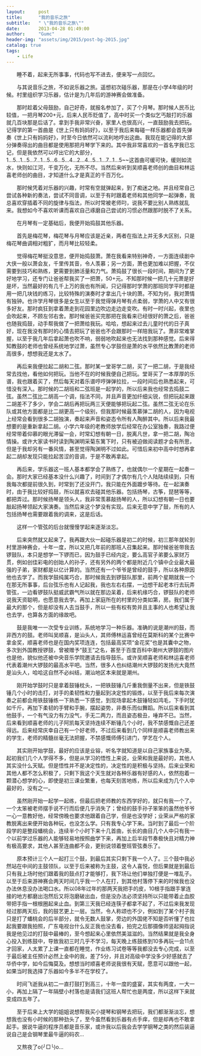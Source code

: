 ```yaml
---
layout:     post
title:      "我的音乐之旅"
subtitle:   " \"我的音乐之旅\""
date:       2013-04-28 01:49:00
author:     "Gumc"
header-img: "assets/img/2015/post-bg-2015.jpg"
catalog: true
tags:
    - Life
---
```

&emsp;&emsp;睡不着，起来无所事事，代码也写不进去，便来写一点回忆。

&emsp;&emsp;与其说音乐之旅，不如说乐器之旅。遥想初次碰乐器，那是在小学4年级的时候。村里组织学习乐器，估计是为几年后的游神赛会做准备。

&emsp;&emsp;那时趁着父母鼓励，自己好奇，就报名参加了，买了个月琴。那时候人民币比较值，一把月琴200+元，后来人民币贬值了，高中时买一个类似乞丐敲打的乐器就几百块那是后话了。拿到手我非常兴奋，家里人也很高兴，一直鼓励我去把玩。记得学的第一首曲是《世上只有妈妈好》，以至于我后来每碰一样乐器都会首先弹奏《世上只有妈妈好》，时至今日依然可以流利地哼出这曲。我现在能记得的大部分弹奏得出的曲目都是使用那把月琴学下来的。其中我非常喜欢的一首名字我已忘记，但是我依然可以哼出它的大部分，1...5...1...5...7...1...5...6...5...4...2...4...5...1...7...1...5~~这首曲可缓可快，缓则如流水，快则如江河，千变万化，无所不尽。当然后来听到吴顺喜老师创的曲目和林运喜老师创的曲目，才知道什么才是真正的千百万化。

&emsp;&emsp;那时候凭着对乐器的兴趣，时常有空就弹起来，到了痴迷之地。并且经常自己尝试各种新的奏法，尝试不同音调，以至于有时跟着老师和其他同学一起弹奏，我总喜欢穿插着不同的旋律与指法，所以时常被老师叼，说我不要比别人熟练就乱来。我想如今不喜欢听课而喜欢自己琢磨自己尝试的习惯必然跟那时脱不了关系。

&emsp;&emsp;在月琴有一定基础后，我便开始捣鼓其他乐器。

&emsp;&emsp;首先是梅花琴，梅花琴与月琴应该是近亲，两者在指法上并无多大区别，只是梅花琴曲调相对粗犷，而月琴比较轻柔。

&emsp;&emsp;觉得梅花琴挺没意思，便开始捣鼓萧。萧在我看来特别神奇，一方面连续剧中大侠一般以萧会友，千里传其音，令人羡慕；另一方面，萧也更加难以把握，不仅需要到技巧和熟练，更需要到肺活量和力气。萧捣鼓了很长一段时间，期间为了更好地学习，还专门让爸爸帮我买了一把萧，50+元。不知那时候一把几十元萧是好是坏，当然最好的有几千上万的我也有所闻，只记得那时学萧的那班同学平时都是用一把几块钱的练习，比较特殊的演奏时才拿出几十块的萧。不知为何，我对萧情有独钟。也许学月琴很多是女生以至于我觉得弹月琴有点柔弱，学萧的人中又有很多好友。那时疯狂到拿着萧走到花园里边吹边走边走变吹。有时一时兴起，夜里也会吹起来，不顾左邻右舍。那时候爸爸买完那把在我看来已经很好的萧之后，爸爸也随我捣鼓，动手帮我做了一把萧给我玩。哈哈，想起来过去儿童时代的日子真好，现在我没有那时的心情去把玩了爸爸也不会跟那时一样陪我玩了。萧非常难掌握，以至于我几年后拿起萧也吹不响，弱弱地吹起来也无法找到那种感觉。后来得知教鼓的老师也曾经系统地学过萧，虽然专心学鼓但是萧的水平依然比教萧的老师高很多，想想我还是太水了。

&emsp;&emsp;再后来我便拉起二胡和二弦。那时某一堂哥学二胡，买了一把二胡，于是我经常去找他，看他如何把玩。当他不在的时候我便自己把玩。堂哥买了一本厚厚的乐谱，我也跟着买了，然后每天对着乐谱哼哼弹弹拉拉，一段时间后也熟悉起来，可惜没有深入。那时候的二胡班和二弦班是一起学的，所以后来我也经常去捣鼓二弦。虽然二弦比二胡高一个调，指法不同，并且声音更加纤细尖锐，但把玩起来跟二胡差不了多少，学会二胡后再把玩两三天便能够把玩起二弦。虽然二弦无论在乐队或其他方面都是比二胡更高一个级别，但我那时候最羡慕弹二胡的人，因为电视上经常会看到很多二胡独演，奏起来声音和姿态令所有人陶醉其中。所以后来我最想要的是重新拿起二胡。小学六年级的老教师放学后经常在办公室独奏，我路过便经常带着仰慕的眼光滞留一会，时常幻想有朝一日，脱离凡世，拿一把二胡，陶冶情操。或许大家读书时读到陶渊明采菊东篱下时，只有被迫做阅读题才会有所思，但是于我却另有一番风情，甚至觉得陶渊明不过如此。可惜后来初中高中时想再拿起二胡却发现只能拉起苦涩的音调，于是不敢再拿起。

&emsp;&emsp;再后来，学乐器这一班人基本都学会了熟练了，也就偶尔一个星期在一起奏一会。那时大家已经基本没什么兴趣了，时间到了才偶尔有几个人陆陆续续到，只有我每次都提前很久到，时常到了还没开门，我只能在外面踱步等待。在一起演奏时，由于我比较好捣鼓，所以就喜欢去碰其他乐器。包括扬琴，古筝，琵琶等等，都把弄过。那时候扬琴是领头人，我非常羡慕敲扬琴的人，所以幻想有朝一日也要敲起扬琴领起大家演奏。当然后来这个梦没有实现。后来无意中学了鼓，所有的人包括扬琴也需要跟着我的调来，这是后话。

&emsp;&emsp;这样一个管弦的后台就慢慢学起来逐渐淡忘。

&emsp;&emsp;后来突然就又起来了。我再跟大伙一起碰乐器是初二的时候，初三那年就轮到村里游神赛会，十年一度，所以又把几年前的那班人召集起来。那时候爸爸带我去锣鼓队，本只是想学一下锣而已，因为鼓手已经内定，要么高官子弟要么家财万贯，例如创佳彩电的创始人的孙子，还有另外的两个都是附近几个镇中企业最大最强的子弟，家财都是以亿计算的。当然还有一个爷爷是曾经的鼓手，所以各种原因他也去学了。而我学鼓纯属巧合，那时候我去到锣鼓队那里，前两个星期就我一个在那无所事事，后台弦乐也有人记起我，我也左右右摆，一边想干起老本行去玩弄管弦，一边看锣鼓队挺威武霸气所以就在那边呆着，后来机缘巧合，锣鼓队的老师说我天资聪明，也愿意我去学。再加上家庭所在的村里的分类如第，房。我们属于最大的那个，但是却没有人去当鼓手，所以一些有权有势并且主事的人也希望让我也去学，也算各方面的缘故吧。

&emsp;&emsp;鼓是我唯一一次受专业训练，系统地学习一种乐器。准确的说是潮州的鼓，而非西方的鼓。老师叫吴顺喜，是汕头人，其师傅林运喜曾经在莫斯科的某个比赛中拿金奖，顺喜老师也是在国内奖项连连，包括最高奖项“金花奖”也是其囊中之物，多次到外国教授锣鼓，曾被赠予“鼓王”之名，甚至于百度百科中潮州大锣鼓的图片也是他，貌似他还被中央音乐学院邀请去指导鼓乐。或许吴顺喜老师和林运喜老师代表着潮州大锣鼓的最高水平吧。当然，很多人也纠结潮州大锣鼓的发扬光大竟然是汕头人，哈哈这自然不必纠结，潮汕地区本来就是潮州。

&emsp;&emsp;刚开始学鼓时只是拿着鼓锤枕头，一把铁鼓锤几斤重我倒量不出来，但是铁鼓锤几个小时的击打，对手的柔韧性和力量起到决定性的锻炼，以至于我后来每次演奏之前都会用铁鼓锤练一下熟悉一下感觉，到现场拿起木鼓锤轻如鸿毛，下手时犹如千斤。再加下柔韧的手臂和手腕，摆起姿势，非奏乐而似舞蹈。所以后来看到其他鼓手，一个有气没力有力没气，手无二两力，而且姿态极丑，唾弃不已。当然，后来看到顺喜老师的儿子阿凯每天坚持连续不断锤几个小时，我不禁感慨自己还差得远。后来经常庆幸自己有一个好老师，不过后来看到几个同样是顺喜老师教出来的学生，老师的精髓丝毫无法把握，不禁感慨师傅引进门，学艺在个人。

&emsp;&emsp;其实刚开始学鼓，最好的应该是业镕，听名字就知道是以自己家族事业为荣。起初我们几个人学得不多，但是从学习的悟性上来说，业荣和我是最好的，其他人其实没什么天赋。但是悟性并不是决定性的，决定性的是积极与坚持。后来业荣和其他人都不怎么积极了，只剩下我这个天生就对各种乐器有好感的人，依然抱着一颗潜心想学的心，即使是初三课业繁重，也每天刻苦地练，所以后来成为几个人中最好的，没有之一。

&emsp;&emsp;虽然刚开始一起学一起练，但最后把老师教的东西学好的，就只有我一个了。一个太笨被老师摆手说不行而后便几乎消失了；曾经的鼓手孙子笨笨的虽然他爷爷一心一意教好他，经常傍晚也要求他跟着自己学，但是也没学好；业荣从严格的家教脱离出来便开始各种玩，也没怎么学。只有我专心学下来。当时到了最后一个阶段学的是整段蟠桃会，连续半个小时下来十几首曲，长长的曲目几个人中只有我一个以前学过乐器的人能够轻易地按照曲学下来，再加上后半段节奏极快且对精力神有极高要求，其他人甚至连曲都不会，更别说领着整班管弦奏乐了。

&emsp;&emsp;原本预计三个人一起打三个鼓，到最后其实只剩下我一个人了。三个鼓中我必然站在中间的主鼓领队，以至于后来被称为主鼓，这令人喜悦，但后果就是到最后只有我上场时他们跟着我的鼓点打才能够打，我下场让他们单独打便是一堆乱子。以至于后来游神赛会两天时间几乎我一个人在打，到其他村落停下来的时候我也没办法休息没办法喝口水。所以08年过年的那两天我把手的皮，10根手指跟手掌连接的地方都磨出泡然后又将泡磨破出血，但是没办法必须坚持所以只能带着止血胶带把手指一根根圈起来止血。到第三天我已经连筷子都拿不起了，不过后来我发现经过那两天后，我的鼓艺更上一层。当然，令人称颂也不少，例如到了某个村子我只是打了蟠桃会的后半部分，就令无数人鼓掌，旁边的外国佬不知是否听懂了也拉起我要跟我拍照，广东电视台什么反正我也没去看，拍完之后那摄像师竖起拇指说我是他见过的打鼓中最棒的，至今想起来心里依然美滋滋的。当然结果就是我全身心投入到练鼓中，导致我初三时几乎不学习，每天晚上练鼓练到10多再玩一会11点才回家，人太累了上课一直都在睡觉，作业练习试卷等等我都没去专心完成，以至于最后被主任预计必然上金中的我，差了5分，并且对高级中学没多少好感就去了华侨中学，如今后悔莫及。想想当时顺喜老师说我很有天赋，愿意可以跟他一起，如果当时我选择了乐器如今多半不在学校了。

&emsp;&emsp;时间飞逝我从初二一直打鼓打到高三，十年一度的盛宴，其实有两度，一大一小，再加上隔了一年隔壁小村落也是请我们这班人帮忙也是两度，所以这样下来就变成四五年了。

 &emsp;&emsp;至于后来上大学的姐姐说想帮我买小提琴和钢琴去把玩，我们都渐渐淡忘，想想我也没有小时候的那种劲头了，至今虽然看到乐器有点手痒，但是却再也不敢拿起手。据说牛逼的程序员都是音乐家，或许我以后我会去学学钢琴之类的然后装逼说自己是会钢琴里最牛逼的码农...

&emsp;&emsp;又熬夜了o(╯□╰)o...

